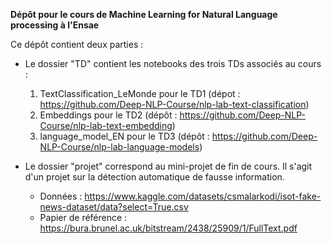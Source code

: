 **Dépôt pour le cours de Machine Learning for Natural Language processing à l'Ensae**

Ce dépôt contient deux parties :

- Le dossier "TD" contient les notebooks des trois TDs associés au cours :
    1) TextClassification_LeMonde pour le TD1 (dépot : https://github.com/Deep-NLP-Course/nlp-lab-text-classification)
    2) Embeddings pour le TD2 (dépôt : https://github.com/Deep-NLP-Course/nlp-lab-text-embedding)
    3) language_model_EN pour le TD3 (dépôt : https://github.com/Deep-NLP-Course/nlp-lab-language-models)

 - Le dossier "projet" correspond au mini-projet de fin de cours. Il s'agit d'un projet sur la détection automatique de fausse information.
     - Données : https://www.kaggle.com/datasets/csmalarkodi/isot-fake-news-dataset/data?select=True.csv
     - Papier de référence : https://bura.brunel.ac.uk/bitstream/2438/25909/1/FullText.pdf
